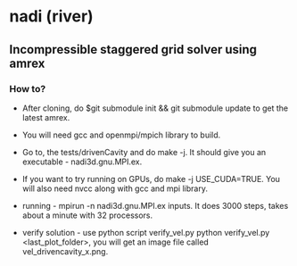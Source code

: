 # nadi (river)

## Incompressible staggered grid solver using amrex

### How to?

* After cloning, do $git submodule init && git submodule update
to get the latest amrex.

* You will need gcc and openmpi/mpich library to build.

* Go to, the tests/drivenCavity and do make -j. It should give you an executable - nadi3d.gnu.MPI.ex.
* If you want to try running on GPUs, do make -j USE_CUDA=TRUE. You will also need nvcc along with gcc and mpi library.

* running - mpirun -n <nprocs> nadi3d.gnu.MPI.ex inputs. It does 3000 steps, takes about a minute with 32 processors.
  
* verify solution - use python script verify_vel.py python verify_vel.py <last_plot_folder>, you will get an image file called vel_drivencavity_x.png.

